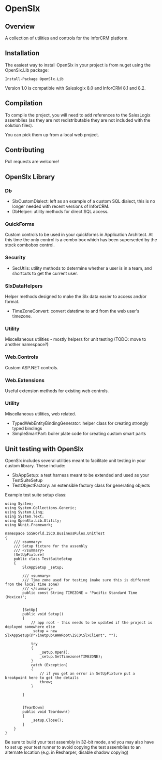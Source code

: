 # OpenSlx

## Overview

A collection of utilities and controls for the InforCRM platform.

## Installation

The easiest way to install OpenSlx in your project is from nuget using the OpenSlx.Lib package:

    Install-Package OpenSlx.Lib
	
Version 1.0 is compatible with Saleslogix 8.0 and InforCRM 8.1 and 8.2. 

## Compilation

To compile the project, you will need to add references to the SalesLogix assemblies
(as they are not redistributable they are not included with the solution files).

You can pick them up from a local web project.

## Contributing

Pull requests are welcome!

## OpenSlx Library

### Db

 * SlxCustomDialect: left as an example of a custom SQL dialect, this is no longer needed with recent versions of InforCRM.
 * DbHelper: utility methods for direct SQL access.

### QuickForms

Custom controls to be used in your quickforms in Application Architect.
At this time the only control is a combo box which has been superseded by the stock combobox control.

### Security

 * SecUtils: utility methods to determine whether a user is in a team, and shortcuts to get the current user.
 
### SlxDataHelpers

Helper methods designed to make the Slx data easier to access and/or format.

 * TimeZoneConvert: convert datetime to and from the web user's timezone.
 
### Utility

Miscellaneous utilities - mostly helpers for unit testing (TODO: move to another namespace?)

### Web.Controls

Custom ASP.NET controls.

### Web.Extensions

Useful extension methods for existing web controls.

### Utility

Miscellaneous utilities, web related.  

 * TypedWebEntityBindingGenerator: helper class for creating strongly typed bindings
 * SimpleSmartPart: boiler plate code for creating custom smart parts
 
## Unit testing with OpenSlx

OpenSlx includes several utilities meant to facilitate unit testing in your custom library.
These include:

 * SlxAppSetup: a test harness meant to be extended and used as your TestSuiteSetup
 * TestObjectFactory: an extensible factory class for generating objects 
 
 Example test suite setup class: 
 
    using System;
    using System.Collections.Generic;
    using System.Linq;
    using System.Text;
    using OpenSlx.Lib.Utility;
    using NUnit.Framework;
    
    namespace SSSWorld.ISCO.BusinessRules.UnitTest
    {
        /// <summary>
        /// Setup fixture for the assembly
        /// </summary>
        [SetUpFixture]
        public class TestSuiteSetup
        {
            SlxAppSetup _setup;
    
            /// <summary>
            /// Time zone used for testing (make sure this is different from the local time zone)
            /// </summary>
            public const String TIMEZONE = "Pacific Standard Time (Mexico)";
    
    
            [SetUp]
            public void Setup()
            {
                // app root - this needs to be updated if the project is deployed somewhere else
                _setup = new SlxAppSetup(@"\inetpub\WWWRoot\ISCO\SlxClient", "");
    
                try
                {
                    _setup.Open();
                    _setup.SetTimezone(TIMEZONE);
                }
                catch (Exception)
                {
                    // if you get an error in SetUpFixture put a breakpoint here to get the details
                    throw;
                }
    
            }
    
    
            [TearDown]
            public void Teardown()
            {
                _setup.Close();
            }
        }
    }
    
Be sure to build your test assembly in 32-bit mode, and you may also have to set up your test runner to 
avoid copying the test assemblies to an alternate location (e.g. in Resharper, disable shadow copying)